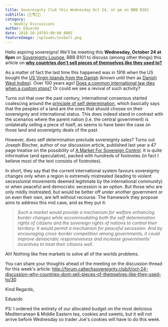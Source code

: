 ```yaml
---
title: Sovereignty Club this Wednesday Oct 24, at pm on BBB B101
subtitle: 🚩🎉🌎🎊📜
category:
  - Weekly Discussions
author: Eduardo
date: 2018-10-24T03:00:00.000Z
featureImage: /uploads/sovball.png
---
```

Hello aspiring sovereigns! We'll be meeting this **Wednesday, October 24 at 6pm** on [Sovereignty Lounge](https://i.imgur.com/zQNZHyv.jpg), BBB B101 to discuss (among other things) this article on **[why countries don't sell pieces of themselves like they used to?](https://concurringopinions.com/archives/2012/06/the-market-for-sovereign-territory.html)**



As a matter of fact the last time this happened was in 1916 when the US bought the [US Virgin Islands from the Danish](https://en.wikipedia.org/wiki/Treaty_of_the_Danish_West_Indies) (known until then as [Danish West Indies](https://en.wikipedia.org/wiki/Danish_West_Indies)). Over 100 years ago! [Does a common international law dies when a custom stops?](http://opiniojuris.org/2009/08/28/the-death-of-a-customary-rule-of-international-law/) Or could we see a revival of such activity?



Turns out that over the past century, international consensus started coalescing around the [principle of self determination](https://en.wikipedia.org/wiki/Self-determination), which basically says that the peoples of a land are the ones that should choose on their sovereignty and international status. This does indeed stand in contrast with the scenarios where the parent nation (i.e. the central government) is unilaterally selling a piece of itself, as seems to have been the case on those land and sovereignty deals of the past.



However, does self determination preclude sovereignty sales? Turns out Joseph Blocher, author of our discussion article, published last year a 47 page treatise on the possibility of [A Market For Sovereign Control](https://scholarship.law.duke.edu/cgi/viewcontent.cgi?article=3880&amp=&context=dlj&amp=&sei-redir=1&referer=https%253A%252F%252Fwww.google.com%252Furl%253Fq%253Dhttps%253A%252F%252Fscholarship.law.duke.edu%252Fcgi%252Fviewcontent.cgi%253Farticle%25253D3880%252526context%25253Ddlj%2526sa%253DD%2526source%253Dhangouts%2526ust%253D1540355923513000%2526usg%253DAFQjCNE5CB94ZtPxbAoSTjgjZVsKYq6BIA#search=%22https%3A%2F%2Fscholarship.law.duke.edu%2Fcgi%2Fviewcontent.cgi%3Farticle%3D3880%26context%3Ddlj%22). It is quite informative (and speculative), packed with hundreds of footnotes (in fact I believe most of the text consists of footnotes).



In short, they say that the current international system favours sovereignty changes only when a region is extremely mistreated (leading to violent secessionist movements deemed legitimate by the international community) or when peaceful and democratic secession is an option. But those who are only mildly mistreated, but would be better off under another government or on even their own, are left without recourse. The framework they propose aims to address this mid case, and as they put it:

> *Such a market would provide a mechanism for welfare enhancing border changes while accommodating both the self determination rights of citizens and the sovereign rights of nations to control their territory. It would permit a mechanism for peaceful secession. And by encouraging cross-border competition among governments, it could improve democratic responsiveness and increase governments’ incentives to treat their citizens well.*



Ah! Nothing like free markets to solve all of the worlds problems.



You can share your thoughts ahead of the meeting on the discussion thread for this week's article: [http://forum.​caltechsovereignty.club/t/oct-​24-discussion-why-countries-​dont-sell-pieces-of-​themselves-like-they-used-to/​30](http://forum.caltechsovereignty.club/t/oct-24-discussion-why-countries-dont-sell-pieces-of-themselves-like-they-used-to/30)



Kind Regards,



Eduardo



PS: I ordered the entirety of our allocated budget on the most delicious Mediterranean & Middle Eastern tea, cookies and sweets, but it will not arrive before Wednesday so trader Joe's cookies will have to do this week.